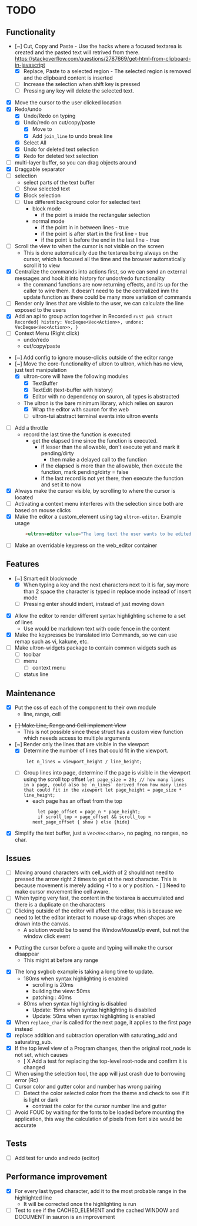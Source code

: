# TODO

## Functionality
- [~] Cut, Copy and Paste
        - Use the hacks where a focused textarea is created and the pasted text will
            retrived from there.
            https://stackoverflow.com/questions/2787669/get-html-from-clipboard-in-javascript
    - [X] Replace, Paste to a selected region
           - The selected region is removed and the clipboard content is inserted
    - [ ] Increase the selection when shift key is pressed
    - [ ] Pressing any key will delete the selected text.
- [X] Move the cursor to the user clicked location
- [X] Redo/undo
    - [X] Undo/Redo on typing
    - [X] Undo/redo on cut/copy/paste
        - [X] Move to
        - [X] Add `join_line` to undo break line
    - [X] Select All
    - [X] Undo for deleted text selection
    - [X] Redo for deleted text selection
- [ ] multi-layer buffer, so you can drag objects around
- [X] Draggable separator
- [ ] selection
    - select parts of the text buffer
    - [ ] Show selected text
    - [X] Block selection
    - [ ] Use different background color for selected text
        - block mode
            - if the point is inside the rectangular selection
        - normal mode
            - if the point in in between lines - true
            - if the point is after start in the first line - true
            - if the point is before the end in the last line - true
- [ ] Scroll the view to when the cursor is not visible on the screen
    - This is done automatically due the textarea being always on the cursor, which is focused all the time
        and the browser automatically scroll it to view
- [X] Centralize the commands into actions first, so we can send an external messages
    and hook it into history for undor/redo functionality
    - the command functions are now returning effects, and its up for the caller to wire them.
        It doesn't need to be the centralized inm the update function as there could be many more variation of commands
- [ ] Render only lines that are visible to the user, we can calculate the line exposed to the users
- [X] Add an api to group action together in Recorded
        ```rust
        pub struct Recorded{
            history: VecDeque<Vec<Action>>,
            undone: VecDeque<Vec<Action>>,
        }
        ```
- [ ] Context Menu (Right click)
    - undo/redo
    - cut/copy/paste
- [~] Add config to ignore mouse-clicks outside of the editor range
- [~] Move the core-functionality of ultron to ultron, which has no view, just text manipulation
    - [X] ultron-core will have the following modules
        - [X] TextBuffer
        - [X] TextEdit (text-buffer with history)
        - [X] Editor
        with no dependency on sauron, all types is abstracted
    - The ultron is the bare minimum library, which relies on sauron
        - [X] Wrap the editor with sauron for the web
        - [ ] ultron-tui abstract terminal events into ultron events
- [ ] Add a throttle
    - record the last time the function is executed
        - get the elapsed time since the function is executed.
            - if lesser than the allowable, don't execute yet and mark it pending/dirty
                - then make a delayed call to the function
            - if the elapsed is more than the allowable, then execute the function, mark pending/dirty = false
            - if the last record is not yet there, then execute the function and set it to now
- [X] Always make the cursor visible, by scrolling to where the cursor is located
- [ ] Activating a context menu interferes with the selection since both are based on mouse clicks
- [X] Make the editor a custom_element using tag `ultron-editor`.
    Example usage
    ```html
        <ultron-editor value="The long text the user wants to be edited" on_change= {(|ie| {log::info!("The value changed to: {}", ie.value);})}/>
    ```
- [ ] Make an overridable keypress on the web_editor container

## Features
- [~] Smart edit blockmode
    - [X] When typing a key and the next characters next to it is far, say more than 2 space the character is typed in replace mode
        instead of insert mode
    - [ ] Pressing enter should indent, instead of just moving down
- [X] Allow the editor to render different syntax highlighting scheme to a set of lines
    - Use would be markdown text with code fence in the content
- [X] Make the keypresses be translated into Commands, so we can use remap such as vi, kakune, etc.
- [ ] Make ultron-widgets package to contain common widgets such as
    - [ ] toolbar
    - [ ] menu
        - [ ] context menu
    - [ ] status line

## Maintenance
- [X] Put the css of each of the component to their own module
    - line, range, cell
- ~~[ ] Make Line, Range and Cell implement View~~
     - This is not possible since these struct has a custom view function which neeeds access to multiple arguments
- [~] Render only the lines that are visible in the viewport
    - [X] Determine the number of lines that could fit in the viewport.
        ```
         let n_lines = viewport_height / line_height;
        ```
    - [ ] Group lines into page, determine if the page is visible in the viewport using the scroll top offset
          ```
            let page_size = 20; // how many lines in a page, could also be `n_lines` derived from how many lines that could fit in the viewport
            let page_height = page_size * line_height;
          ```
        - each page has an offset from the top
          ```
            let page_offset = page_n * page_height;
            if scroll_top > page_offset && scroll_top < next_page_offset { show } else {hide}
          ```
- [X] Simplify the text buffer, just a `Vec<Vec<char>>`, no paging, no ranges, no char.

## Issues
- [ ] Moving around characters with cell_width of 2
        should not need to pressed the arrow right 2 times to get ot the next character.
        This is because movement is merely adding +1 to x or y position.
        - [ ] Need to make cursor movement line cell aware.
- [ ] When typing very fast, the content in the textarea is accumulated and there is a duplicate on the characters
- [ ] Clicking outside of the editor will affect the editor, this is because we need to let the editor interact to mouse up drags
    when shapes are drawn into the canvas.
    - A solution would be to send the WindowMouseUp event, but not the window click event
- Putting the cursor before a quote and typing will make the cursor disappear
    - This might at before any range
- [X] The long svgbob example is taking a long time to update.
    - 180ms when syntax highlighting is enabled
        - scrolling is 20ms
        - building the view: 50ms
        - patching : 40ms
    - 80ms when syntax highlighting is disabled
        - Update: 15ms when syntax highlighting is disablled
        - Update: 50ms when syntax highlighting is enabled
- [X] When `replace_char` is called for the next page, it applies to the first page instead
- [X] replace addition and subtraction operation with saturating_add and saturating_sub.
- [X] If the top level view of a Program changes, then the original root_node is not set, which causes
    - [ X Add a test for replacing the top-level root-node and confirm it is changed
- [ ] When using the selection tool, the app will just crash due to borrowing error (Rc<RefCell>)
- [ ] Cursor color and gutter color and number has wrong pairing
    - [ ] Detect the color selected color from the theme and check to see if it is light or dark
        - contrast the color for the cursor number line and gutter
- [ ] Avoid FOUC by waiting for the fonts to be loaded before mounting the application, this way the calculation of pixels from font size would be accurate

## Tests
- [ ] Add test for undo and redo (editor)

## Performance improvement
- [X] For every last typed character, add it to the most probable range in the highlighted line
    - It will be corrected once the highlighting is run
- [ ] Test to see if the CACHED_ELEMENT and the cached WINDOW and DOCUMENT in sauron is an improvement
